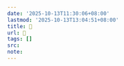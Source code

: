 ```yaml
---
date: '2025-10-13T11:30:06+08:00'
lastmod: '2025-10-13T13:04:51+08:00'
title: 󰤙
url: 󰤙
tags: []
src:
note:
---
```

